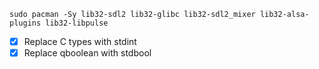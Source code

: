 ```
sudo pacman -Sy lib32-sdl2 lib32-glibc lib32-sdl2_mixer lib32-alsa-plugins lib32-libpulse
```

* [x] Replace C types with stdint
* [x] Replace qboolean with stdbool
